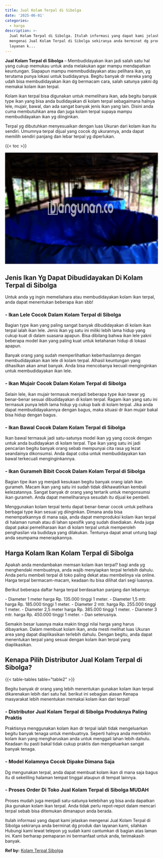 ```yaml
---
title: Jual Kolam Terpal di Sibolga
date: '2025-06-01'
categories:
  - harga
description: >-
  Jual Kolam Terpal di Sibolga. Itulah informasi yang dapat kami jelaskan
  mengenai Jual Kolam Terpal di Sibolga sekiranya anda berminat dg produk dan
  layanan k...
---
```


**Jual Kolam Terpal di Sibolga** – Membudidayakan ikan jadi salah satu hal yang cukup memukau untuk anda melakukan agar mampu mendapatkan keuntungan. Siapapun mampu memmbudidayakan atau pelihara ikan, yg terutama punya lokasi untuk budidayanya. Begitu banyak dr mereka yang udah bisa membudidayakan ikan dg bermacam cara, salah satunya yakni dg memakai kolam ikan terpal.

Kolam ikan terpal bisa digunakan untuk memelihara ikan, ada begitu banyak type ikan yang bisa anda budidayakan di kolam terpal sebagaimana halnya lele, mujair, bawal, dan ada sangat banyak jenis ikan yang lain. Disini anda cuma membutuhkan area dan juga kolam terpal supaya mampu membudidayakan ikan yg diinginkan.

Terpal yg dibutuhkan menyesuaikan dengan luas Ukuran dari kolam ikan itu sendiri. Umumnya terpal dijual yang cocok dg ukurannya, anda dapat memilih sendiri panjang dan lebar terpal yg diperlukan.

{{< toc >}}

![Jual Kolam Terpal di Sibolga](/images/jual-kolam-terpal-62.png)

## Jenis Ikan Yg Dapat Dibudidayakan Di Kolam Terpal di Sibolga

Untuk anda yg ingin memeliahara atau membudidayakan kolam ikan terpal, anda dapat menentukan beberapa ikan sbb!

### \- Ikan Lele Cocok Dalam Kolam Terpal di Sibolga

Bagian type ikan yang paling sangat banyak dibudidayakan di kolam ikan terpal ialah ikan lele. Jenis ikan yg satu ini miliki lebih lama hidup yang cukup kuat di dalam suasana apapun. Bisa dibilang bahwa ikan lele yakni beberapa model ikan yang paling kuat untuk ketahanan hidup di lokasi apapun.

Banyak orang yang sudah memperlihatkan keberhasilannya dengan membudidayakan ikan lele di kolam terpal. Alhasil keuntungan yang dihasilkan akan amat banyak. Anda bisa mencobanya kecuali menginginkan untuk membudidayakan ikan lele.

### \- Ikan Mujair Cocok Dalam Kolam Terpal di Sibolga

Selain lele, ikan mujair termasuk menjadi beberapa type ikan tawar yg benar-benar sesuai dibudidayakan di kolam terpal. Ragam ikan yang satu ini termasuk punya lebih lama hidup yg cukup baik di kolam terpal. Jika anda dapat membudidayakannya dengan bagus, maka situasi dr ikan mujair bakal bisa hidup dengan bagus.

### \- Ikan Bawal Cocok Dalam Kolam Terpal di Sibolga

Ikan bawal termasuk jadi satu-satunya model ikan yg yang cocok dengan untuk anda budidayakan di kolam terpal. Tipe ikan yang satu ini jadi pencarian begitu banyak orang sebab mempunyai cita rasa yg lezat seandainya dikonsumsi. Anda dapat coba untuk membudidayakan kan bawal terkecuali menginginkannya.

### \- Ikan Gurameh Bibit Cocok Dalam Kolam Terpal di Sibolga

Bagian tipe ikan yg menjadi kesukaan begitu banyak orang ialah ikan gurameh. Macam ikan yang satu ini sudah tidak dikhawatirkan kembali kelezatannya. Sangat banyak dr orang yang tertarik untuk mengonsumsi ikan gurameh. Anda dapat memeliharanya sesudah itu dijual ke pembeli.

Menggunakan kolam terpal tentu dapat benar-benar cocok untuk pelihara berbagai type ikan sesuai yg diinginkan. Dimana anda bisa menempatkannya di mana saja, anda dapat memproduksi kolam ikan terpal di halaman rumah atau di lahan spesifik yang sudah disediakan. Anda juga dapat pakai pemeliharaan ikan di kolam terpal untuk memperoleh penghasilan via budidaya yang dilakukan. Tentunya dapat amat untung bagi anda seumpama menerapkannya.

## Harga Kolam Ikan Kolam Terpal di Sibolga

Apakah anda mendambakan memsan kolam ikan terpal? bagi anda yg menghendaki membuatnya, anda wajib menyiapkan terpal terlebih dahulu. Anda perlu membeli terpal di toko paling dekat atau membelinya via online. Harga terpal bermacam-macam, keadaan itu bisa dilihat dari segi luasnya.

Berikut beberapa daftar harga terpal berdasarkan panjang dan lebarnya:

\- Diameter 1 meter harga Rp. 135.000 tinggi 1 meter. - Diameter 1,5 mtr. harga Rp. 185.000 tinggi 1 meter. - Diameter 2 mtr. harga Rp. 255.000 tinggi 1 meter. - Diameter 2,5 meter harga Rp. 385.000 tinggi 1 meter. - Diameter 3 mtr. harga Rp. 450.000 tinggi 1 meter. - Dan seterusnya.

Semakin besar luasnya maka makin tinggi nilai harga yang harus dibayarkan. Dalam membuat kolam ikan, anda mesti melihat luas Ukuran area yang dapat diaplikasikan terlebih dahulu. Dengan begitu, anda dapat menentukan terpal yang sesuai dengan kolam ikan terpal yang diaplikasikan.

## Kenapa Pilih Distributor Jual Kolam Terpal di Sibolga?

{{< table-tables table="table2" >}}

Begitu banyak dr orang yang lebih menentukan gunakan kolam ikan terpal dikarenakan lebih dari satu hal. berikut ini sebagian alasan Kenapa masyarakat lebih menentukan memakai kolam ikan dari terpal!

### \- Distributor Jual Kolam Terpal di Sibolga Produknya Paling Praktis

Praktisnya menggunakan kolam ikan dr terpal ialah tidak mengeluarkan begitu banyak tenaga untuk membuatnya. Seperti halnya anda membikin kolam ikan yang mengharuskan anda untuk menggali lahan lebih dahulu. Keadaan itu pasti bakal tidak cukup praktis dan mengeluarkan sangat banyak tenaga.

### \- Model Kolamnya Cocok Dipake Dimana Saja

Dg mengunakan terpal, anda dapat membuat kolam ikan di mana saja bagus itu di sekeliling halaman tempat tinggal ataupun di tempat lainnya.

### \- Proses Order Di Toko Jual Kolam Terpal di Sibolga MUDAH

Proses mudah juga menjadi satu-satunya kelebihan yg bisa anda dapatkan jika gunakan kolam ikan terpal. Anda tidak perlu repot-repot dalam mencari terpal sebab bisa ditemukan dimanapun anda berada.

Itulah informasi yang dapat kami jelaskan mengenai Jual Kolam Terpal di Sibolga sekiranya anda berminat dg produk dan layanan kami, silahkan Hubungi kami lewat telepon yg sudah kami cantumkan di bagian atas laman ini. Kami berharap pemaparan ini bermanfaat untuk anda, terimakasih banyak.

**Ref by:** [Kolam Terpal Sibolga](https://id.wikipedia.org/wiki/Kolam)
